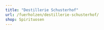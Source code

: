 ```yaml
---
title: "Destillerie Schusterhof"
url: /fuerholzen/destillerie-schusterhof/
shop: Spirituosen
---
```

